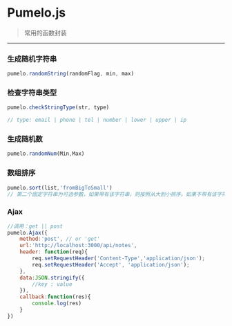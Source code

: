 # Pumelo.js

>常用的函数封装

***

### 生成随机字符串
```javascript
pumelo.randomString(randomFlag, min, max)
```

### 检查字符串类型
```javascript
pumelo.checkStringType(str, type)

// type: email | phone | tel | number | lower | upper | ip

```

### 生成随机数
```javascript
pumelo.randomNum(Min,Max)
```

### 数组排序
```javascript
pumelo.sort(list,'fromBigToSmall')
// 第二个固定字符串为可选参数，如果带有该字符串，则按照从大到小排序。如果不带有该字符串，则按照从小到大排序。
```

### Ajax
```javascript
//调用：get || post
pumelo.Ajax({
    method:'post', // or 'get'
    url:'http://localhost:3000/api/notes',
    header: function(req){
        req.setRequestHeader('Content-Type','application/json');
        req.setRequestHeader('Accept', 'application/json');  
    },
    data:JSON.stringify({
        //key : value
    }),
    callback:function(res){
        console.log(res)
    }
})
```